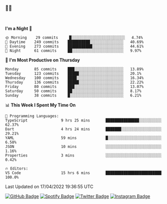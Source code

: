 ### 🤙🍺

<!-- <a href="https://github-readme-stats.vercel.app/api?username=hzak2xx&count_private=true&show_icons=true&theme=dracula">
  <img align="center" src="https://github-readme-stats.vercel.app/api?username=hzak2xx&count_private=true&show_icons=true&theme=dracula" />
</a>
</br> -->
</br>

<!--START_SECTION:waka-->
**I'm a Night 🦉** 

```text
🌞 Morning    29 commits     █░░░░░░░░░░░░░░░░░░░░░░░░   4.74% 
🌆 Daytime    249 commits    ██████████░░░░░░░░░░░░░░░   40.69% 
🌃 Evening    273 commits    ███████████░░░░░░░░░░░░░░   44.61% 
🌙 Night      61 commits     ██░░░░░░░░░░░░░░░░░░░░░░░   9.97%

```
📅 **I'm Most Productive on Thursday** 

```text
Monday       85 commits     ███░░░░░░░░░░░░░░░░░░░░░░   13.89% 
Tuesday      123 commits    █████░░░░░░░░░░░░░░░░░░░░   20.1% 
Wednesday    100 commits    ████░░░░░░░░░░░░░░░░░░░░░   16.34% 
Thursday     136 commits    █████░░░░░░░░░░░░░░░░░░░░   22.22% 
Friday       80 commits     ███░░░░░░░░░░░░░░░░░░░░░░   13.07% 
Saturday     50 commits     ██░░░░░░░░░░░░░░░░░░░░░░░   8.17% 
Sunday       38 commits     █░░░░░░░░░░░░░░░░░░░░░░░░   6.21%

```


📊 **This Week I Spent My Time On** 

```text
💬 Programming Languages: 
TypeScript               9 hrs 25 mins       ███████████████░░░░░░░░░░   62.37% 
Dart                     4 hrs 24 mins       ███████░░░░░░░░░░░░░░░░░░   29.21% 
YAML                     59 mins             █░░░░░░░░░░░░░░░░░░░░░░░░   6.58% 
JSON                     10 mins             ░░░░░░░░░░░░░░░░░░░░░░░░░   1.16% 
Properties               3 mins              ░░░░░░░░░░░░░░░░░░░░░░░░░   0.42%

🔥 Editors: 
VS Code                  15 hrs 6 mins       █████████████████████████   100.0%

```


 Last Updated on 17/04/2022 19:36:55 UTC
<!--END_SECTION:waka-->

[![GitHub Badge](https://img.shields.io/badge/GitHub-100000?style=for-the-badge&logo=github&logoColor=white)](https://github.com/hzak2xx)
[![Spotify Badge](https://img.shields.io/badge/Spotify-1ED760?&style=for-the-badge&logo=spotify&logoColor=white)](https://open.spotify.com/user/uf90s6sbbh75a1mt44clkhkvf)
[![Twitter Badge](https://img.shields.io/badge/Twitter-1DA1F2?style=for-the-badge&logo=twitter&logoColor=white)](https://twitter.com/hzak2xx)
[![Instagram Badge](https://img.shields.io/badge/Instagram-E4405F?style=for-the-badge&logo=instagram&logoColor=white)](https://www.instagram.com/hzak2xx/)
